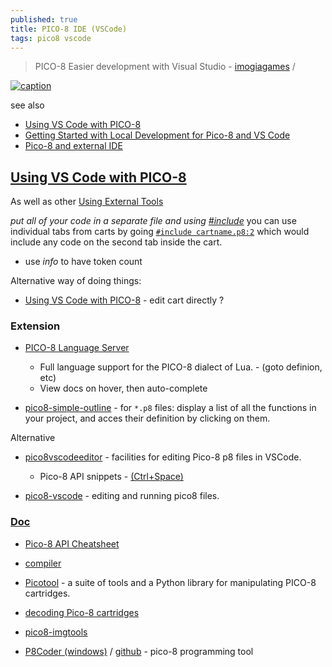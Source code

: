 ```yaml
---
published: true
title: PICO-8 IDE (VSCode)
tags: pico8 vscode
---
```

> PICO-8 Easier development with Visual Studio - [imogiagames](https://imogiagames.itch.io/anila/devlog/367600/pico-8-easier-development-with-visual-studio) /

<link rel="shortcut icon" href="https://static.wikia.nocookie.net/pico-8/images/4/4a/Site-favicon.ico/revision/latest?cb=20210713144653" type="image/x-icon" />

[![caption](https://cdn.blot.im/blog_06523a97b0ca417599aeca13c3a85d63/_image_cache/164efc20-40da-4002-8ded-8004962a8b96.png)](hhttps://maxzsol.com/getting-started-with-local-development-for-pico-8-and-vs-code/)

see also
- [Using VS Code with PICO-8](https://erika.florist/wiki/computers/vscodepico8)
- [Getting Started with Local Development for Pico-8 and VS Code](https://maxzsol.com/getting-started-with-local-development-for-pico-8-and-vs-code/)
- [Pico-8 and external IDE ](https://www.reddit.com/r/pico8/comments/1i7dtqv/pico8_and_external_ide/)

## [Using VS Code with PICO-8](https://www.youtube.com/watch?v=srPKBhzgZhc)

As well as other [Using External Tools](https://www.youtube.com/watch?v=srPKBhzgZhc)

_put all of your code in a separate file and using [#include](https://youtu.be/srPKBhzgZhc?feature=shared&t=305)_
you can use individual tabs from carts by going [`#include cartname.p8:2`](https://www.reddit.com/r/pico8/comments/17e8wke/include_file_in_different_directory/) which would include any code on the second tab inside the cart. 

- use _info_ to have token count

Alternative way of doing things:
- [Using VS Code with PICO-8](https://erika.florist/wiki/computers/vscodepico8/) - edit cart directly ?

### Extension

- [PICO-8 Language Server](https://github.com/japhib/pico8-ls#pico-8-language-server)
	- Full language support for the PICO-8 dialect of Lua. - (goto definion, etc)
    - View docs on hover, then auto-complete 

- [pico8-simple-outline](https://marketplace.visualstudio.com/items?itemName=unremarkable.pico8-simple-outline) - for `*.p8` files: display a list of all the functions in your project, and acces their definition by clicking on them.

Alternative
- [pico8vscodeeditor](https://marketplace.visualstudio.com/items?itemName=Grumpydev.pico8vscodeeditor) - facilities for editing Pico-8 p8 files in VSCode.
	- Pico-8 API snippets - [(Ctrl+Space)](https://code.visualstudio.com/docs/editor/userdefinedsnippets)

- [pico8-vscode](https://github.com/joho/pico8-vscode#pico8-vscode) - editing and running pico8 files.

### [Doc](https://www.lexaloffle.com/dl/docs/pico-8_manual.html)
- [Pico-8 API Cheatsheet](https://iiviigames.github.io/pico8-api/)
    
- [compiler](https://github.com/amirave/pico-compiler)
- [Picotool](https://github.com/dansanderson/picotool) - a suite of tools and a Python library for manipulating PICO-8 cartridges. 
- [decoding Pico-8 cartridges](https://robertovaccari.com/blog/2021_01_03_stegano_pico8/)
- [pico8-imgtools](https://github.com/gamax92/pico8-imgtools)
- [P8Coder (windows)](https://blog.thrill-project.com/p8coder-pico-8-programming-tool/) / [github](https://github.com/movAX13h/P8Coder) - pico-8 programming tool
